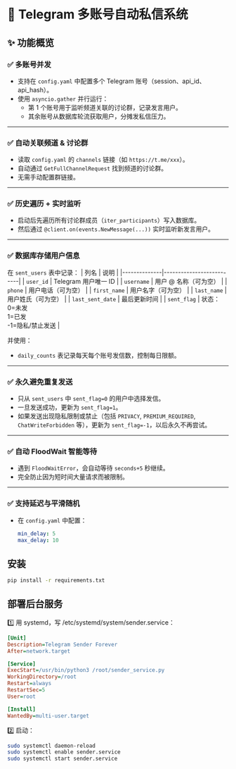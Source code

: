 # 🚀 Telegram 多账号自动私信系统

## ✨ 功能概览

### ✅ 多账号并发
- 支持在 `config.yaml` 中配置多个 Telegram 账号（session、api_id、api_hash）。
- 使用 `asyncio.gather` 并行运行：
  - 第 1 个账号用于监听频道关联的讨论群，记录发言用户。
  - 其余账号从数据库轮流获取用户，分摊发私信压力。

---

### ✅ 自动关联频道 & 讨论群
- 读取 `config.yaml` 的 `channels` 链接（如 `https://t.me/xxx`）。
- 自动通过 `GetFullChannelRequest` 找到频道的讨论群。
- 无需手动配置群链接。

---

### ✅ 历史遍历 + 实时监听
- 启动后先遍历所有讨论群成员（`iter_participants`）写入数据库。
- 然后通过 `@client.on(events.NewMessage(...))` 实时监听新发言用户。

---

### ✅ 数据库存储用户信息
在 `sent_users` 表中记录：
| 列名          | 说明                      |
|--------------|--------------------------|
| `user_id`    | Telegram 用户唯一 ID     |
| `username`   | 用户 @ 名称（可为空）    |
| `phone`      | 用户电话（可为空）       |
| `first_name` | 用户名字（可为空）       |
| `last_name`  | 用户姓氏（可为空）       |
| `last_sent_date` | 最后更新时间       |
| `sent_flag`  | 状态：<br>0=未发<br>1=已发<br>-1=隐私/禁止发送 |

并使用：
- `daily_counts` 表记录每天每个账号发信数，控制每日限额。

---

### ✅ 永久避免重复发送
- 只从 `sent_users` 中 `sent_flag=0` 的用户中选择发信。
- 一旦发送成功，更新为 `sent_flag=1`。
- 如果发送出现隐私限制或禁止（包括 `PRIVACY`, `PREMIUM_REQUIRED`, `ChatWriteForbidden` 等），更新为 `sent_flag=-1`，以后永久不再尝试。

---

### ✅ 自动 FloodWait 智能等待
- 遇到 `FloodWaitError`，会自动等待 `seconds+5` 秒继续。
- 完全防止因为短时间大量请求而被限制。

---

### ✅ 支持延迟与平滑随机
- 在 `config.yaml` 中配置：
  ```yaml
  min_delay: 5
  max_delay: 10

## 安装
```bash
pip install -r requirements.txt
```

## 部署后台服务
1️⃣ 用 systemd，写 /etc/systemd/system/sender.service：
``` ini
[Unit]
Description=Telegram Sender Forever
After=network.target

[Service]
ExecStart=/usr/bin/python3 /root/sender_service.py
WorkingDirectory=/root
Restart=always
RestartSec=5
User=root

[Install]
WantedBy=multi-user.target
```
2️⃣ 启动：
``` bash
sudo systemctl daemon-reload
sudo systemctl enable sender.service
sudo systemctl start sender.service
```